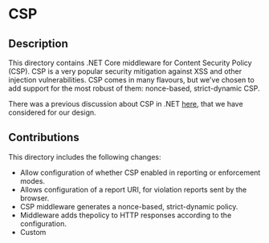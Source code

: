 # CSP

## Description

This directory contains .NET Core middleware for Content Security Policy (CSP). CSP is a very popular security mitigation against XSS and other injection vulnerabilities. CSP comes in many flavours, but we've chosen to add support for the most robust of them: nonce-based, strict-dynamic CSP.

There was a previous discussion about CSP in .NET [here](https://github.com/dotnet/aspnetcore/issues/6001), that we have considered for our design.

## Contributions
This directory includes the following changes:

* Allow configuration of whether CSP enabled in reporting or enforcement modes.
* Allows configuration of a report URI, for violation reports sent by the browser.
* CSP middleware generates a nonce-based, strict-dynamic policy.
* Middleware adds thepolicy to HTTP responses according to the configuration.
* Custom <script> TagHelper to set nonce attribute on script blocks automatically.
* Provides a default implementation of a CSP violation report collection endpoint.
* Example app that uses our CSP middleware and corresponding basic unit tests.

## Usage:

```
// CSP configuration. Must come first because other middleware might skip any following middleware.

	app.UseCsp(policyBuilder =>
policyBuilder.WithCspMode(CspMode.ENFORCING)
	
.WithReportingUri("/csp"));
```
You can find the sample app under ./test/testassets/CspApplication/ directory.

## Authors
Authored-by: Aaron Shim - aaronshim@google.com
Co-authored-by: Santiago Diaz - salchoman@gmail.com